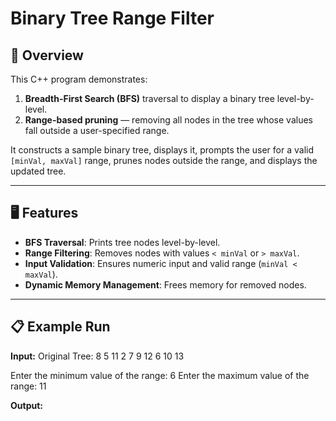 # Binary Tree Range Filter

## 📌 Overview

This C++ program demonstrates:

1. **Breadth-First Search (BFS)** traversal to display a binary tree level-by-level.
2. **Range-based pruning** — removing all nodes in the tree whose values fall outside a user-specified range.

It constructs a sample binary tree, displays it, prompts the user for a valid `[minVal, maxVal]` range, prunes nodes outside the range, and displays the updated tree.

---

## 🖥 Features

- **BFS Traversal**: Prints tree nodes level-by-level.
- **Range Filtering**: Removes nodes with values `< minVal` or `> maxVal`.
- **Input Validation**: Ensures numeric input and valid range (`minVal < maxVal`).
- **Dynamic Memory Management**: Frees memory for removed nodes.

---

## 📋 Example Run

**Input:**
Original Tree:
8
5 11
2 7 9 12
6 10 13

Enter the minimum value of the range: 6
Enter the maximum value of the range: 11

**Output:**
